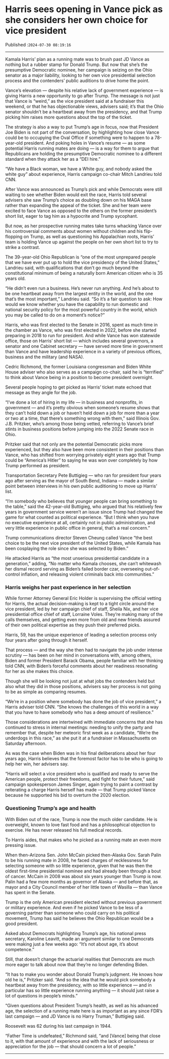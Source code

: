 # Harris sees opening in Vance pick as she considers her own choice for vice president

Published :`2024-07-30 08:19:16`

---

Kamala Harris’ plan as a running mate was to brush past JD Vance as nothing but a rubber stamp for Donald Trump. But now that she’s the presumptive Democratic nominee, her campaign is seizing on the Ohio senator as a major liability, looking to her own vice presidential selection process and the contenders’ public auditions to drive home the point.

Vance’s elevation — despite his relative lack of government experience — is giving Harris a new opportunity to go after Trump. The message is not just that Vance is “weird,” as the vice president said at a fundraiser this weekend, or that he has objectionable views, advisers said; it’s that the Ohio senator shouldn’t be a heartbeat away from the presidency, and that Trump picking him raises more questions about the top of the ticket.

The strategy is also a way to put Trump’s age in focus, now that President Joe Biden is not part of the conversation, by highlighting how close Vance could be to occupying the Oval Office if something were to happen to a 78-year-old president. And poking holes in Vance’s resume — as some potential Harris running mates are doing — is a way for them to argue that Republicans are holding the presumptive Democratic nominee to a different standard when they attack her as a “DEI hire.”

“We have a Black woman, we have a White guy, and nobody asked the white guy” about experience, Harris campaign co-chair Mitch Landrieu told CNN.

After Vance was announced as Trump’s pick and while Democrats were still waiting to see whether Biden would exit the race, Harris told several advisers she saw Trump’s choice as doubling down on his MAGA base rather than expanding the appeal of the ticket. She and her team were excited to face Vance as opposed to the others on the former president’s short list, eager to tag him as a hypocrite and Trump sycophant.

But now, as her prospective running mates take turns whacking Vance over his controversial comments about women without children and his flip-flopping on Trump, as well as questioning his Appalachian roots, Harris’ team is holding Vance up against the people on her own short list to try to strike a contrast.

The 39-year-old Ohio Republican is “one of the most unprepared people that we have ever put up to hold the vice presidency of the United States,” Landrieu said, with qualifications that don’t go much beyond the constitutional minimum of being a naturally born American citizen who is 35 years old.

“He didn’t even run a business. He’s never run anything. And he’s about to be one heartbeat away from the largest entity in the world, and the one that’s the most important,” Landrieu said. “So it’s a fair question to ask: How would we know whether you have the capability to run domestic and national security policy for the most powerful country in the world, which you may be called to do on a moment’s notice?”

Harris, who was first elected to the Senate in 2016, spent as much time in the chamber as Vance, who was first elected in 2022, before she started preparing in 2018 to run for president. And while Vance has won statewide office, those on Harris’ short list — which includes several governors, a senator and one Cabinet secretary — have served more time in government than Vance and have leadership experience in a variety of previous offices, business and the military (and NASA).

Cedric Richmond, the former Louisiana congressman and Biden White House adviser who also serves as a campaign co-chair, said he is “terrified” to think about Vance being in a position to become president overnight.

Several people hoping to get picked as Harris’ ticket mate echoed that message as they angle for the job.

“I’ve done a lot of hiring in my life — in business and nonprofits, in government — and it’s pretty obvious when someone’s resume shows that they can’t hold down a job or haven’t held down a job for more than a year or two at a time, that there’s something wrong with them,” said Illinois Gov. J.B. Pritzker, who’s among those being vetted, referring to Vance’s brief stints in business positions before jumping into the 2022 Senate race in Ohio.

Pritzker said that not only are the potential Democratic picks more experienced, but they also have been more consistent in their positions than Vance, who has shifted from worrying privately eight years ago that Trump could be “America’s Hitler” to saying he was won over completely by how Trump performed as president.

Transportation Secretary Pete Buttigieg — who ran for president four years ago after serving as the mayor of South Bend, Indiana — made a similar point between interviews in his own public auditioning to move up Harris’ list.

“I’m somebody who believes that younger people can bring something to the table,” said the 42-year-old Buttigieg, who argued that his relatively few years in government service weren’t an issue since Trump had changed the game for what counted as political experience. “But I think when you have no executive experience at all, certainly not in public administration, and very little experience in public office in general, that’s a real concern.”

Trump communications director Steven Cheung called Vance “the best choice to be the next vice president of the United States, while Kamala has been cosplaying the role since she was selected by Biden.”

He attacked Harris as “the most unserious presidential candidate in a generation,” adding, “No matter who Kamala chooses, she can’t whitewash her dismal record serving as Biden’s failed border czar, overseeing out-of-control inflation, and releasing violent criminals back into communities.”

### Harris weighs her past experience in her selection

While former Attorney General Eric Holder is supervising the official vetting for Harris, the actual decision-making is kept to a tight circle around the vice president, led by her campaign chief of staff, Sheila Nix, and her vice presidential office chief of staff, Lorraine Voles. They’re making many of the calls themselves, and getting even more from old and new friends assured of their own political expertise as they push their preferred picks.

Harris, 59, has the unique experience of leading a selection process only four years after going through it herself.

That process — and the way she then had to navigate the job under intense scrutiny — has been on her mind in conversations with, among others, Biden and former President Barack Obama, people familiar with her thinking told CNN, with Biden’s forceful comments about her readiness resonating for her as she makes this choice.

Though she will be looking not just at what jobs the contenders held but also what they did in those positions, advisers say her process is not going to be as simple as comparing resumes.

“We’re in a position where somebody has done the job of vice president,” a Harris adviser told CNN. “She knows the challenges of this world in a way that you have to have somebody who has a deep amount of resilience.”

Those considerations are intertwined with immediate concerns that she has continued to stress in internal meetings: needing to unify the party and remember that, despite her meteoric first week as a candidate, “We’re the underdogs in this race,” as she put it at a fundraiser in Massachusetts on Saturday afternoon.

As was the case when Biden was in his final deliberations about her four years ago, Harris believes that the foremost factor has to be who is going to help her win, her advisers say.

“Harris will select a vice president who is qualified and ready to serve the American people, protect their freedoms, and fight for their future,” said campaign spokesperson James Singer, again trying to paint a contrast by reiterating a charge Harris herself has made — that Trump picked Vance because he supported his bid to overturn the 2020 election.

### Questioning Trump’s age and health

With Biden out of the race, Trump is now the much older candidate. He is overweight, known to love fast food and has a philosophical objection to exercise. He has never released his full medical records.

To Harris aides, that makes who he picked as a running mate an even more pressing issue.

When then-Arizona Sen. John McCain picked then-Alaska Gov. Sarah Palin to be his running mate in 2008, he faced charges of recklessness for selecting someone with so little experience, given that he was then the oldest first-time presidential nominee and had already been through a bout of cancer. McCain in 2008 was about six years younger than Trump is now. Palin had a few more months as governor of Alaska — and before that, as mayor and a City Council member of her little town of Wasilla — than Vance has spent in the Senate.

Trump is the only American president elected without previous government or military experience. And even if he picked Vance to be less of a governing partner than someone who could carry on his political movement, Trump has said he believes the Ohio Republican would be a good president.

Asked about Democrats highlighting Trump’s age, his national press secretary, Karoline Leavitt, made an argument similar to one Democrats were making just a few weeks ago: “It’s not about age, it’s about competence.”

Still, that doesn’t change the actuarial realities that Democrats are much more eager to talk about now that they’re no longer defending Biden.

“It has to make you wonder about Donald Trump’s judgment. He knows how old he is,” Pritzker said. “And so the idea that he would pick somebody a heartbeat away from the presidency, with so little experience — and in particular has so little experience running anything — it should just raise a lot of questions in people’s minds.”

“Given questions about President Trump’s health, as well as his advanced age, the selection of a running mate here is as important as any since FDR’s last campaign — and JD Vance is no Harry Truman,” Buttigieg said.

Roosevelt was 62 during his last campaign in 1944.

“Father Time is undefeated,” Richmond said, “and [Vance] being that close to it, with that amount of experience and with the lack of seriousness or appreciation for the job — that should concern a lot of people.”

---

